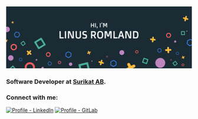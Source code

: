 [![Linus Romland's GitHub Banner](./assets/GitHubHeader.png)](https://linusromland.com)

### Software Developer at [Surikat AB](https://surikat.se).

### Connect with me:

[![Profile - LinkedIn](https://img.shields.io/static/v1?label=LinkedIn&message=Profile&color=%230A66C2&logo=LinkedIn&style=for-the-badge)](https://www.linkedin.com/in/linus-romland-1541a0206/)
[![Profile - GitLab](https://img.shields.io/static/v1?label=GitLab&message=Profile&color=%230A66C2&logo=gitlab&style=for-the-badge)](https://gitlab.com/linusromland/)
